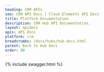 ```yaml
---
heading: CRM APIs
seo: CRM API Docs | Cloud Elements API Docs
title: Platform Documentation
description: CRM Hub API Documentation.
layout: apidocs
apis: API Docs
platform: crm
breadcrumbs: /docs/hubs/hub-docs.html
parent: Back to Hub Docs
order: 90
---
```


{% include swagger.html %}
